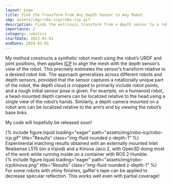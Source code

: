 ```yaml
---
layout: page
title: Find the Transform From Any Depth Sensor to Any Robot
img: assets/img/robo-icp/robo-icp.gif
description: Finds the extrinsic transform from a depth sensor to a robot from a single view; or obtaining point clouds in the robot's base frame for botg egocentric and external depth sensor placements.
importance: 2
category: robotics
startDate: 2023-01-01
endDate: 2024-01-01
--- 
```


My method constructs a synthetic robot mesh using the robot’s URDF and joint positions, then applies [ICP](https://en.wikipedia.org/wiki/Iterative_closest_point) to align the mesh with the depth sensor’s view of the robot. This precisely estimates the sensor’s transform relative to a desired robot link. The approach generalizes across different robots and depth sensors, provided that the sensor captures a rotationally unique part of the robot, the depth cloud is cropped to primarily include robot points, and a rough initial sensor pose is given. For example, on a humanoid robot, a head-mounted depth camera can be localized relative to the head using a single view of the robot’s hands. Similarly, a depth camera mounted on a robot arm can be localized relative to the arm’s end by viewing the robot’s base links.

My code will hopefully be released soon!

<div class="row">
    <div class="col-sm mt-3 mt-md-0">
        {% include figure.liquid loading="eager" path="assets/img/robo-icp/robo-icp.gif" title="Results" class="img-fluid rounded z-depth-1" %}
    </div>
</div>
<div class="caption">
    Experimental matching results obtained with an externally mounted Intel Realsense L515 (on a tripod) and a Kinova Jaco 2, with Open3D doing most of the work while running inside on a container with ROS 2 Humble.
</div>



<div class="row">
    <div class="col-sm mt-3 mt-md-0">
        {% include figure.liquid loading="eager" path="assets/img/robo-icp/kinova.png" title="Results" class="img-fluid rounded z-depth-1" %}
    </div>
</div>
<div class="caption">
    For some robots with shiny finishes, gaffer's tape can be applied to decrease specular reflection. This works well even with partial coverage!
</div>